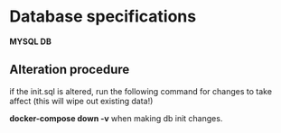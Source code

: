 # Database specifications

**MYSQL DB**

## Alteration procedure

if the init.sql is altered, run the following command for changes to take affect (this will wipe out existing data!)

**docker-compose down -v** when making db init changes.

